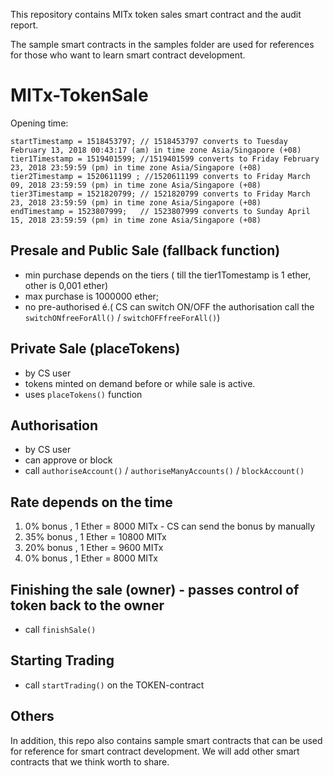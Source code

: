 This repository contains MITx token sales smart contract and the audit report.

The sample smart contracts in the samples folder are used for references for those who want to learn smart contract development.

# MITx-TokenSale

Opening time:
 
    startTimestamp = 1518453797; // 1518453797 converts to Tuesday February 13, 2018 00:43:17 (am) in time zone Asia/Singapore (+08)
    tier1Timestamp = 1519401599; //1519401599 converts to Friday February 23, 2018 23:59:59 (pm) in time zone Asia/Singapore (+08)
    tier2Timestamp = 1520611199 ; //1520611199 converts to Friday March 09, 2018 23:59:59 (pm) in time zone Asia/Singapore (+08)
    tier3Timestamp = 1521820799; // 1521820799 converts to Friday March 23, 2018 23:59:59 (pm) in time zone Asia/Singapore (+08)       
    endTimestamp = 1523807999;   // 1523807999 converts to Sunday April 15, 2018 23:59:59 (pm) in time zone Asia/Singapore (+08)

## Presale and Public Sale (fallback function)

* min purchase depends on the tiers ( till the tier1Tomestamp is 1 ether, other is 0,001 ether)
* max purchase is  1000000 ether;
* no pre-authorised 
é.( CS can switch ON/OFF the authorisation call the `switchONfreeForAll()` / `switchOFFfreeForAll()`)

## Private Sale (placeTokens)

* by CS user
* tokens minted on demand before or while sale is active.
* uses `placeTokens()` function

## Authorisation

* by CS user 
* can approve or block
* call `authoriseAccount()` / `authoriseManyAccounts()` / `blockAccount()`


##  Rate depends on the time
 1. 0% bonus , 1 Ether = 8000 MITx - CS can send the bonus by manually 
 2. 35% bonus , 1 Ether = 10800 MITx
 3. 20% bonus , 1 Ether = 9600 MITx
 4. 0% bonus , 1 Ether = 8000 MITx



## Finishing the sale (owner) - passes control of token back to the owner

* call `finishSale()` 

## Starting Trading

* call `startTrading()` on the TOKEN-contract


## Others

In addition, this repo also contains sample smart contracts that can be used for reference for smart contract development. We will add other smart contracts that we think worth to share.
